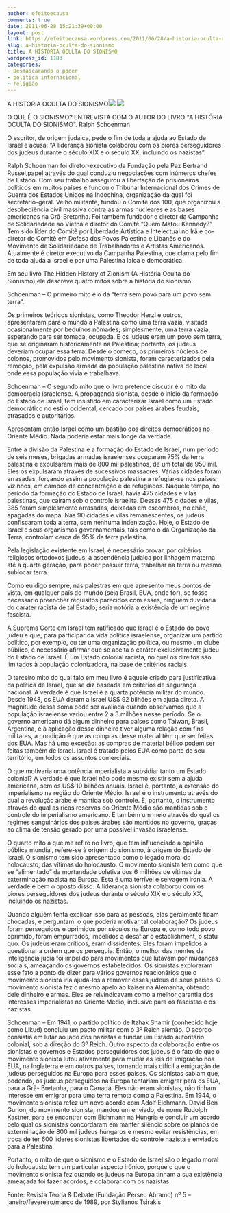 ```yaml
---
author: efeitoecausa
comments: true
date: 2011-06-28 15:21:39+00:00
layout: post
link: https://efeitoecausa.wordpress.com/2011/06/28/a-historia-oculta-do-sionismo/
slug: a-historia-oculta-do-sionismo
title: A HISTÓRIA OCULTA DO SIONISMO
wordpress_id: 1183
categories:
- Desmascarando o poder
- politica internacional
- religião
---
```


A HISTÓRIA OCULTA DO SIONISMO[![](http://efeitoecausa.files.wordpress.com/2011/06/herzl.jpg?w=285)](http://efeitoecausa.files.wordpress.com/2011/06/herzl.jpg)
![](http://efeitoecausa.files.wordpress.com/2011/06/judaismorejeitaosionismo.jpg?w=300)


O QUE É O SIONISMO? ENTREVISTA COM O AUTOR DO LIVRO "A HISTÓRIA OCULTA DO SIONISMO".
Ralph Schoenman

O escritor, de origem judaica, pede o fim de toda a ajuda ao Estado de Israel e acusa: “A liderança sionista colaborou com os piores perseguidores dos judeus durante o século XIX e o século XX, incluindo os nazistas”.

Ralph Schoenman foi diretor-executivo da Fundação pela Paz Bertrand Russel,papel através do qual conduziu negociações com inúmeros chefes de Estado. Com seu trabalho assegurou a libertação de prisioneiros políticos em muitos países e fundou o Tribunal Internacional dos Crimes de Guerra dos Estados Unidos na Indochina, organização da qual foi secretário-geral. Velho militante, fundou o Comitê dos 100, que organizou a desobediência civil massiva contra as armas nucleares e as bases americanas na Grã-Bretanha. Foi também fundador e diretor da Campanha de Solidariedade ao Vietnã e diretor do Comitê “Quem Matou Kennedy?” Tem sido líder do Comitê por Liberdade Artística e Intelectual no Irã e co-diretor do Comitê em Defesa dos Povos Palestino e Libanês e do Movimento de Solidariedade de Trabalhadores e Artistas Americanos. Atualmente é diretor executivo da Campanha Palestina, que clama pelo fim de toda ajuda a Israel e por uma Palestina laica e democrática.

Em seu livro The Hidden History of Zionism (A História Oculta do Sionismo),ele descreve quatro mitos sobre a história do sionismo: 

Schoenman – O primeiro mito é o da “terra sem povo para um povo sem terra“.

Os primeiros teóricos sionistas, como Theodor Herzl e outros, apresentaram para o mundo a Palestina como uma terra vazia, visitada ocasionalmente por beduínos nômades; simplesmente, uma terra vazia, esperando para ser tomada, ocupada. E os judeus eram um povo sem terra, que se originaram historicamente na Palestina; portanto, os judeus deveriam ocupar essa terra. Desde o começo, os primeiros núcleos de colonos, promovidos pelo movimento sionista, foram caracterizados pela remoção, pela expulsão armada da população palestina nativa do local onde essa população vivia e trabalhava.

Schoenman – O segundo mito que o livro pretende discutir é o mito da democracia israelense. A propaganda sionista, desde o início da formação do Estado de Israel, tem insistido em caracterizar Israel como um Estado democrático no estilo ocidental, cercado por países árabes feudais, atrasados e autoritários.

Apresentam então Israel como um bastião dos direitos democráticos no Oriente Médio. Nada poderia estar mais longe da verdade.

Entre a divisão da Palestina e a formação do Estado de Israel, num período de seis meses, brigadas armadas israelenses ocuparam 75% da terra palestina e expulsaram mais de 800 mil palestinos, de um total de 950 mil. Eles os expulsaram através de sucessivos massacres. Várias cidades foram arrasadas, forçando assim a
população palestina a refugiar-se nos países vizinhos, em campos de concentração e de refugiados. Naquele tempo, no período da formação do Estado de Israel, havia 475 cidades e vilas palestinas, que caíram sob o controle israelita. Dessas 475 cidades e vilas, 385 foram simplesmente arrasadas, deixadas em escombros, no chão, apagadas do mapa. Nas 90 cidades e vilas remanescentes, os judeus confiscaram toda a terra, sem nenhuma indenização. Hoje, o Estado de Israel e seus organismos governamentais, tais como o da Organização da Terra, controlam cerca de 95% da terra palestina.

Pela legislação existente em Israel, é necessário provar, por critérios religiosos ortodoxos judeus, a ascendência judaica por linhagem materna até a quarta geração, para poder possuir terra, trabalhar na terra ou mesmo sublocar terra.

Como eu digo sempre, nas palestras em que apresento meus pontos de vista, em qualquer país do mundo (seja Brasil, EUA, onde for), se fosse necessário preencher requisitos parecidos com esses, ninguém duvidaria do caráter racista de tal Estado; seria notória a existência de um regime fascista.

A Suprema Corte em Israel tem ratificado que Israel é o Estado do povo judeu e que, para participar da vida política israelense, organizar um partido político, por exemplo, ou ter uma organização política, ou mesmo um clube público, é necessário afirmar que se aceita o caráter exclusivamente judeu do Estado de
Israel. É um Estado colonial racista, no qual os direitos são limitados à população colonizadora, na base de critérios raciais.

O terceiro mito do qual falo em meu livro é aquele criado para justificativa da política de Israel, que se diz baseada em critérios de segurança nacional. A verdade é que Israel é a quarta potência militar do mundo. Desde 1948, os EUA deram a Israel US$ 92 bilhões em ajuda direta. A magnitude dessa soma pode ser avaliada quando observamos que a população israelense variou entre 2 a 3 milhões nesse
período. Se o governo americano dá algum dinheiro para países como Taiwan, Brasil, Argentina, e a aplicação desse dinheiro tiver alguma relação com fins militares, a condição é que as compras desse material têm que ser feitas dos EUA. Mas há uma exceção: as compras de material bélico podem ser feitas também de Israel. Israel é tratado pelos EUA como parte de seu território, em todos os assuntos comerciais.

O que motivaria uma potência imperialista a subsidiar tanto um Estado colonial? A verdade é que Israel não pode mesmo existir sem a ajuda americana, sem os US$ 10 bilhões anuais. Israel é, portanto, a extensão do imperialismo na região do Oriente Médio. Israel é o instrumento através do qual a revolução árabe é mantida
sob controle. É, portanto, o instrumento através do qual as ricas reservas do Oriente Médio são mantidas sob o controle do imperialismo americano. É também um meio através do qual os regimes sanguinários dos países árabes são mantidos no governo, graças ao clima de tensão gerado por uma possível invasão israelense.

O quarto mito a que me refiro no livro, que tem influenciado a opinião pública mundial, refere-se à origem do sionismo, à origem do Estado de Israel. O sionismo tem sido apresentado como o legado moral do holocausto, das vítimas do holocausto. O movimento sionista tem como que se “alimentado” da mortandade coletiva dos 6 milhões de vítimas da exterminação nazista na Europa. Esta é uma terrível e selvagem ironia. A verdade é bem o oposto disso. A liderança sionista colaborou com os piores perseguidores dos judeus durante o século XIX e o século XX, incluindo os nazistas.

Quando alguém tenta explicar isso para as pessoas, elas geralmente ficam chocadas, e perguntam: o que poderia motivar tal colaboração? Os judeus foram perseguidos e oprimidos por séculos na Europa e, como todo povo oprimido, foram empurrados, impelidos a desafiar o establishment, o statu quo. Os judeus eram
críticos, eram dissidentes. Eles foram impelidos a questionar a ordem que os perseguia. Então, o melhor das mentes da inteligência judia foi impelido para movimentos que lutavam por mudanças sociais, ameaçando os governos estabelecidos. Os sionistas exploraram esse fato a ponto de dizer para vários governos reacionários que o movimento sionista iria ajudá-los a remover esses judeus de seus países. O movimento sionista fez o mesmo apelo ao kaiser na Alemanha, obtendo dele dinheiro e armas. Eles se reivindicavam como a melhor garantia dos interesses imperialistas no Oriente Médio, inclusive para os fascistas e os nazistas.


Schoenman – Em 1941, o partido político de Itzhak Shamir (conhecido hoje como Likud) concluiu um pacto militar com o 3º Reich alemão. O acordo consistia em lutar ao lado dos nazistas e fundar um Estado autoritário colonial, sob a direção do 3º Reich. Outro aspecto da colaboração entre os sionistas e governos e Estados perseguidores dos judeus é o fato de que o movimento sionista lutou ativamente para mudar as leis de imigração nos EUA, na Inglaterra e em outros países, tornando mais difícil a emigração de judeus perseguidos na Europa para esses países. Os sionistas sabiam que, podendo, os judeus perseguidos na Europa tentariam emigrar para os EUA, para a Grã- Bretanha, para o Canadá. Eles não eram sionistas, não tinham interesse em emigrar para uma terra remota como a Palestina. Em 1944, o movimento sionista refez um novo acordo com Adolf Eichmann. David Ben Gurion, do movimento sionista, mandou um enviado, de
nome Rudolph Kastner, para se encontrar com Eichmann na Hungria e concluir um acordo pelo qual os sionistas concordaram em manter silêncio sobre os planos de exterminação de 800 mil judeus húngaros e mesmo evitar resistências, em troca de ter 600 líderes sionistas libertados do controle nazista e enviados para a Palestina.

Portanto, o mito de que o sionismo e o Estado de Israel são o legado moral do holocausto tem um particular aspecto irônico, porque o que o movimento sionista fez quando os judeus na Europa tinham a sua existência ameaçada foi fazer acordos, e colaborar com os nazistas.

Fonte: Revista Teoria & Debate (Fundação Perseu Abramo) nº 5 – janeiro/fevereiro/março de 1989, por Stylianos Tsirakis
